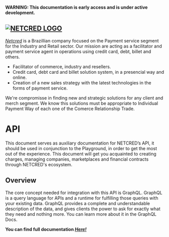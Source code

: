 **WARNING: This documentation is early access and is under active development.**
## [![NETCRED LOGO](https://netcredbrasil.com.br/wp-content/uploads/2017/01/NETCRED-Meios-de-pagamento.png)]((https://netcredbrasil.com.br/))

[*Netcred*](https://netcredbrasil.com.br/) is a Brazillian company focused on the Payment service segment for the Industry and Retail sector.
Our mission are acting as a facilitator and payment service agent in operations using credit card, debt, billet and others. 


- Facilitator of commerce, industry and resellers.
- Credit card, debt card and billet solution system, in a presencial way and online.
- Creation of a new sales strategy with the latest technologies in the forms of payment service.

We're compromisse in finding new and strategic solutions for any client and merch segment. We know this solutions must be appropriate to Individual Payment Way of each one of the Comerce Relationship Trade. 

# API

This document serves as auxiliary documentation for NETCRED’s API, it should be used in conjunction to the Playground, in order to get the most out of the experience. This document will get you acquainted to creating charges, managing companies, marketplaces and financial contracts through NETCRED's ecosystem.

## Overview
The core concept needed for integration with this API is GraphQL. GraphQL is a query language for APIs and a runtime for fulfilling those queries with your existing data. GraphQL provides a complete and understandable description of the data, and gives clients the power to ask for exactly what they need and nothing more. You can learn more about it in the GraphQL Docs.









**You can find full documentation [*Here!*](https://documenter.getpostman.com/view/14324610/TW6urARy#intro)**
